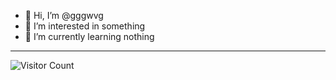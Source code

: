 - 👋 Hi, I’m @gggwvg
- 👀 I’m interested in something
- 🌱 I’m currently learning nothing

<!---
gggwvg/gggwvg is a ✨ special ✨ repository because its `README.md` (this file) appears on your GitHub profile.
You can click the Preview link to take a look at your changes.
--->

---

![Visitor Count](https://komarev.com/ghpvc/?username=gggwvg&color=blue)
